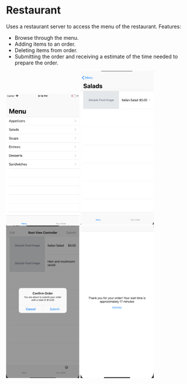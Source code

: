 # Restaurant

Uses a restaurant server to access the menu of the restaurant.
Features:
- Browse through the menu.
- Adding items to an order.
- Deleting items from order.
- Submitting the order and receiving a estimate of the time needed to prepare the order.

<img src="https://raw.githubusercontent.com/ducktales911/Restaurant/master/Schermafbeelding%202019-05-11%20om%2021.18.14.png" width="200">
<img src="https://raw.githubusercontent.com/ducktales911/Restaurant/master/Schermafbeelding%202019-05-11%20om%2021.32.50.png" width="200">
<img src="https://raw.githubusercontent.com/ducktales911/Restaurant/master/Schermafbeelding%202019-05-11%20om%2021.33.37.png" width="200">
<img src="https://raw.githubusercontent.com/ducktales911/Restaurant/master/Schermafbeelding%202019-05-11%20om%2021.33.46.png" width="200">
